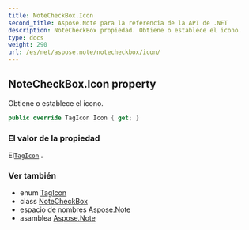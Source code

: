 ```yaml
---
title: NoteCheckBox.Icon
second_title: Aspose.Note para la referencia de la API de .NET
description: NoteCheckBox propiedad. Obtiene o establece el icono.
type: docs
weight: 290
url: /es/net/aspose.note/notecheckbox/icon/
---
```

## NoteCheckBox.Icon property

Obtiene o establece el icono.

```csharp
public override TagIcon Icon { get; }
```

### El valor de la propiedad

El[`TagIcon`](../../tagicon/) .

### Ver también

* enum [TagIcon](../../tagicon/)
* class [NoteCheckBox](../)
* espacio de nombres [Aspose.Note](../../notecheckbox/)
* asamblea [Aspose.Note](../../../)



